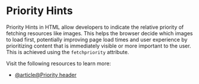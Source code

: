 # Priority Hints

Priority Hints in HTML allow developers to indicate the relative priority of fetching resources like images. This helps the browser decide which images to load first, potentially improving page load times and user experience by prioritizing content that is immediately visible or more important to the user. This is achieved using the `fetchpriority` attribute.

Visit the following resources to learn more:

- [@article@Priority header](https://developer.mozilla.org/en-US/docs/Web/HTTP/Reference/Headers/Priority)